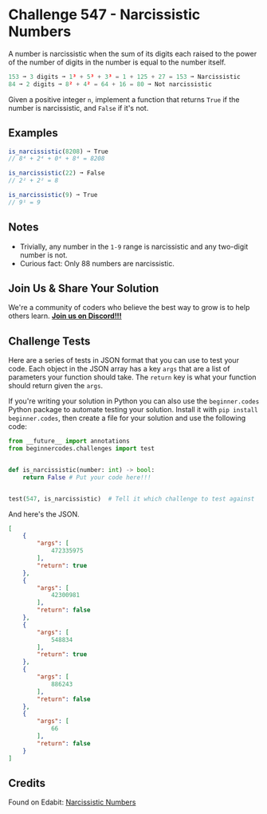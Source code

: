 # Challenge 547 - Narcissistic Numbers

A number is narcissistic when the sum of its digits each raised to the power of the number of digits in the number is equal to the number itself.
```python
153 ➞ 3 digits ➞ 1³ + 5³ + 3³ = 1 + 125 + 27 = 153 ➞ Narcissistic
84 ➞ 2 digits ➞ 8² + 4² = 64 + 16 = 80 ➞ Not narcissistic
```
Given a positive integer `n`, implement a function that returns `True` if the number is narcissistic, and `False` if it's not.

## Examples
```javascript
is_narcissistic(8208) ➞ True
// 8⁴ + 2⁴ + 0⁴ + 8⁴ = 8208

is_narcissistic(22) ➞ False
// 2² + 2² = 8

is_narcissistic(9) ➞ True
// 9¹ = 9
```
## Notes

- Trivially, any number in the `1-9` range is narcissistic and any two-digit number is not.
- Curious fact: Only 88 numbers are narcissistic.

## Join Us & Share Your Solution

We're a community of coders who believe the best way to grow is to help others learn. **[Join us on Discord!!!](https://discord.gg/sfHykntuGy)**

## Challenge Tests

Here are a series of tests in JSON format that you can use to test your code. Each object in the JSON array has a key `args` that are a list of parameters your function should take. The `return` key is what your function should return given the `args`. 

If you're writing your solution in Python you can also use the `beginner.codes` Python package to automate testing your solution. Install it with `pip install beginner.codes`, then create a file for your solution and use the following code:
```python
from __future__ import annotations
from beginnercodes.challenges import test


def is_narcissistic(number: int) -> bool:
    return False # Put your code here!!!


test(547, is_narcissistic)  # Tell it which challenge to test against
```
And here's the JSON.
```json
[
    {
        "args": [
            472335975
        ],
        "return": true
    },
    {
        "args": [
            42300981
        ],
        "return": false
    },
    {
        "args": [
            548834
        ],
        "return": true
    },
    {
        "args": [
            886243
        ],
        "return": false
    },
    {
        "args": [
            66
        ],
        "return": false
    }
]
```
## Credits

Found on Edabit: [Narcissistic Numbers](https://edabit.com/challenge/6DwrhEGSa6WDixA5u)

